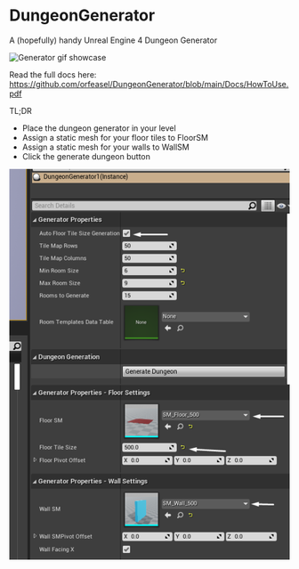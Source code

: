 # DungeonGenerator
A (hopefully) handy Unreal Engine 4 Dungeon Generator


![Generator gif showcase](Docs/Images/RuntimeGeneration.gif)

Read the full docs here: https://github.com/orfeasel/DungeonGenerator/blob/main/Docs/HowToUse.pdf

TL;DR

- Place the dungeon generator in your level
- Assign a static mesh for your floor tiles to FloorSM
- Assign a static mesh for your walls to WallSM
- Click the generate dungeon button

![Options image](Docs/Images/Options.png)
